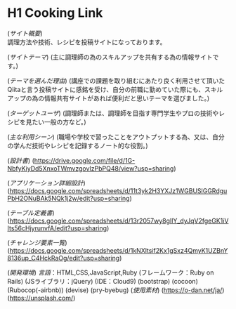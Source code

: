 # H1 Cooking Link

(*サイト概要*)  
調理方法や技術、レシピを投稿サイトになっております。

(*サイトテーマ*)
(主に調理師の為のスキルアップを共有する為の情報サイトです。)

(*テーマを選んだ理由*)
(講座での課題を取り組むにあたり良く利用させて頂いたQiitaと言う投稿サイトに感銘を受け、自分の前職に勤めていた際にも、スキルアップの為の情報共有サイトがあれば便利だと思いテーマを選びました。)

(*ターゲットユーザ*)
(調理師または、調理師を目指す専門学生やプロの技術やレシピを見たい一般の方など。)

(*主な利用シーン*)
(職場や学校で習ったことをアウトプットする為、又は、自分の学んだ技術やレシピを記録するノート的な役割。)

(*設計書*)
(https://drive.google.com/file/d/1G-NbfyKiyDd5XnxoTWmvzgovIzPbPQ48/view?usp=sharing)

(*アプリケーション詳細設計*)
(https://docs.google.com/spreadsheets/d/11t3yk2H3YXJz1WGBUSlGGRdguPbH2ONuBAk5NQk1j2w/edit?usp=sharing)

(*テーブル定義書*)
(https://docs.google.com/spreadsheets/d/13r2057wy8gIlY_dyJqV2fgeGK1iVIts56cHjyrunvfA/edit?usp=sharing)

(*チャレンジ要素一覧*)
(https://docs.google.com/spreadsheets/d/1kNXltsif2Kx1gSxz4QmyK1UZBnY8136up_C4HckRaOg/edit?usp=sharing)

(*開発環境*)
*言語*：HTML,CSS,JavaScript,Ruby
(フレームワーク：Ruby on Rails)
(JSライブラリ：jQuery)
(IDE：Cloud9)
(bootstrap)
(cocoon)
(Rubocop(-airbnb))
(devise)
(pry-byebug)
(*使用素材*)
(https://o-dan.net/ja/)
(https://unsplash.com/)

